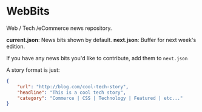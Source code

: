 # WebBits
Web / Tech /eCommerce news repository.

**current.json**: News bits shown by default.
**next.json**: Buffer for next week's edition.

If you have any news bits you'd like to contribute, add them to `next.json`

A story format is just:

```json
{
    "url": "http://blog.com/cool-tech-story",
    "headline": "This is a cool tech story",
    "category": "Commerce | CSS | Technology | Featured | etc..." 
}
```